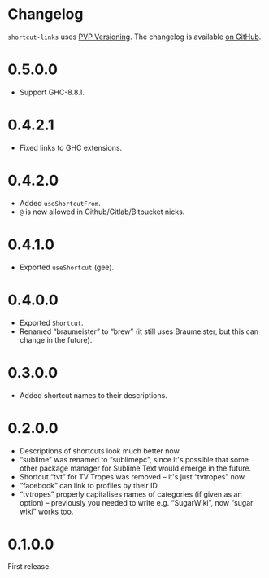# Changelog

`shortcut-links` uses [PVP Versioning][1].
The changelog is available [on GitHub][2].

# 0.5.0.0

* Support GHC-8.8.1.

# 0.4.2.1

* Fixed links to GHC extensions.

# 0.4.2.0

* Added `useShortcutFrom`.
* `@` is now allowed in Github/Gitlab/Bitbucket nicks.

# 0.4.1.0

* Exported `useShortcut` (gee).

# 0.4.0.0

* Exported `Shortcut`.
* Renamed “braumeister” to “brew” (it still uses Braumeister, but this can change in the future).

# 0.3.0.0

* Added shortcut names to their descriptions.

# 0.2.0.0

* Descriptions of shortcuts look much better now.
* “sublime” was renamed to “sublimepc”, since it's possible that some other package manager for Sublime Text would emerge in the future.
* Shortcut “tvt” for TV Tropes was removed – it's just “tvtropes” now.
* “facebook” can link to profiles by their ID.
* “tvtropes” properly capitalises names of categories (if given as an option) – previously you needed to write e.g. “SugarWiki”, now “sugar wiki” works too.

# 0.1.0.0

First release.

[1]: https://pvp.haskell.org
[2]: https://github.com/kowainik/shortcut-links/releases
